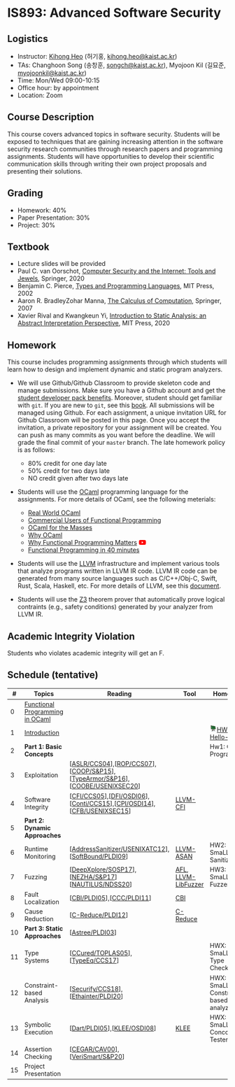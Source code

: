 # IS893: Advanced Software Security

## Logistics
- Instructor: [Kihong Heo](https://kihongheo.kaist.ac.kr) (허기홍, kihong.heo@kaist.ac.kr)
- TAs: Changhoon Song (송창훈, songch@kaist.ac.kr), Myojoon Kil (길묘준, myojoonkil@kaist.ac.kr)
- Time: Mon/Wed 09:00-10:15
- Office hour: by appointment
- Location: Zoom

## Course Description
This course covers advanced topics in software security. Students will be exposed to
techniques that are gaining increasing attention in the software security research
communities through research papers and programming assignments. Students will have
opportunities to develop their scientific communication skills through writing their
own project proposals and presenting their solutions.

## Grading
- Homework: 40%
- Paper Presentation: 30%
- Project: 30%

## Textbook
- Lecture slides will be provided
- Paul C. van Oorschot, [Computer Security and the Internet: Tools and Jewels](https://people.scs.carleton.ca/~paulv/toolsjewels.html), Springer, 2020
- Benjamin C. Pierce, [Types and Programming Languages](https://www.cis.upenn.edu/~bcpierce/tapl), MIT Press, 2002
- Aaron R. BradleyZohar Manna, [The Calculus of Computation](https://link.springer.com/book/10.1007/978-3-540-74113-8), Springer, 2007
- Xavier Rival and Kwangkeun Yi, [Introduction to Static Analysis: an Abstract Interpretation Perspective](https://mitpress.mit.edu/books/introduction-static-analysis), MIT Press, 2020

## Homework
This course includes programming assignments through which students will learn how to design and implement dynamic and static program analyzers.

- We will use Github/Github Classroom to provide skeleton code and manage submissions.
Make sure you have a Github account and get the [student developer pack benefits](https://education.github.com/pack).
Moreover, student should get familiar with `git`.
If you are new to `git`, see this [book](https://git-scm.com/book/en/v2).
All submissions will be managed using Github.
For each assignment, a unique invitation URL for Github Classroom will be posted in this page.
Once you accept the invitation, a private repository for your assignment will be created.
You can push as many commits as you want before the deadline. We will grade the final commit of your `master` branch.
The late homework policy is as follows:
  - 80% credit for one day late
  - 50% credit for two days late
  - NO credit given after two days late

- Students will use the [OCaml](https://ocaml.org) programming language for the assignments. For more details of OCaml, see the following meterials:
  - [Real World OCaml](https://dev.realworldocaml.org/index.html)
  - [Commercial Users of Functional Programming](http://cufp.org/2017)
  - [OCaml for the Masses](https://queue.acm.org/detail.cfm?id=2038036)
  - [Why OCaml](https://blog.janestreet.com/why-ocaml/)
  - [Why Functional Programming Matters](https://dl.acm.org/doi/10.1093/comjnl/32.2.98) [<img src="icons/youtube.png" width="16" />](https://youtu.be/1qBHf8DrWR8)
  - [Functional Programming in 40 minutes](https://youtu.be/0if71HOyVjY)

- Students will use the [LLVM](https://llvm.org) infrastructure and implement various tools that analyze programs written in LLVM IR code.
LLVM IR code can be generated from many source languages such as C/C++/Obj-C, Swift, Rust, Scala, Haskell, etc.
For more details of LLVM, see this [document](https://llvm.org/docs).

- Students will use the [Z3](https://github.com/Z3Prover/z3) theorem prover that automatically prove logical contraints (e.g., safety conditions)
generated by your analyzer from LLVM IR.

## Academic Integrity Violation
Students who violates academic integrity will get an F.

## Schedule (tentative)
|#|Topics|Reading|Tool|Homework|
|-|------|-------|----|--------|
|0|[Functional Programming in OCaml](https://github.com/prosyslab-classroom/is593-2020-spring/blob/master/slides/lecture0.pdf)|||
|1|[Introduction](slides/lecture1.pdf)|||[<img src="icons/github-classroom.png" width="16" />HW0: Hello-world](https://classroom.github.com/a/2pyTXU7M)|
|2|**Part 1: Basic Concepts**|||Hw1: OCaml Programming|
|3|Exploitation|[[ASLR/CCS04](https://dl.acm.org/doi/10.1145/1030083.1030124)],[[ROP/CCS07](https://dl.acm.org/doi/10.1145/1315245.1315313)],[[COOP/S&P15](https://ieeexplore.ieee.org/document/7163058)],[[TypeArmor/S&P16](https://ieeexplore.ieee.org/document/7546543)],[[COOBE/USENIXSEC20](https://www.usenix.org/conference/usenixsecurity20/presentation/chen-weiteng)]||
|4|Software Integrity|[[CFI/CCS05](https://dl.acm.org/doi/10.1145/1102120.1102165)],[[DFI/OSDI06](https://dl.acm.org/doi/10.5555/1298455.1298470)],[[Conti/CCS15](https://dl.acm.org/doi/10.1145/1102120.1102165)],[[CPI/OSDI14](https://www.usenix.org/conference/osdi14/technical-sessions/presentation/kuznetsov)], [[CFB/USENIXSEC15](https://www.usenix.org/conference/usenixsecurity15/technical-sessions/presentation/carlini)]|[LLVM-CFI](https://clang.llvm.org/docs/ControlFlowIntegrity.html)||
|5|**Part 2: Dynamic Approaches**|||
|6|Runtime Monitoring|[[AddressSanitizer/USENIXATC12](https://www.usenix.org/system/files/conference/atc12/atc12-final39.pdf)], [[SoftBound/PLDI09](https://dl.acm.org/doi/abs/10.1145/1542476.1542504)]|[LLVM-ASAN](https://clang.llvm.org/docs/AddressSanitizer.html)|HW2: SmaLLVM Sanitizer|
|7|Fuzzing|[[DeepXplore/SOSP17](https://dl.acm.org/doi/10.1145/3132747.3132785)], [[NEZHA/S&P17](https://ieeexplore.ieee.org/abstract/document/7958601)][[NAUTILUS/NDSS20](https://www.ndss-symposium.org/ndss-paper/nautilus-fishing-for-deep-bugs-with-grammars)]|[AFL](https://lcamtuf.coredump.cx/afl/), [LLVM-LibFuzzer](https://llvm.org/docs/LibFuzzer.html)|HW3: SmaLLVM Fuzzer||
|8|Fault Localization|[[CBI/PLDI05](https://dl.acm.org/doi/10.1145/1065010.1065014)],[[CCC/PLDI11](https://dl.acm.org/doi/10.1145/1993316.1993550)]|[CBI](https://research.cs.wisc.edu/cbi/)|
|9|Cause Reduction|[[C-Reduce/PLDI12](https://dl.acm.org/doi/10.1145/2345156.2254104)]|[C-Reduce](https://embed.cs.utah.edu/creduce/)|
|10|**Part 3: Static Approaches**|[[Astree/PLDI03](https://dl.acm.org/doi/abs/10.1145/781131.781153)]||
|11|Type Systems|[[CCured/TOPLAS05](https://dl.acm.org/doi/10.1145/1065887.1065892)], [[TypeEq/CCS17](https://dl.acm.org/doi/abs/10.1145/3133956.3133998)]||HWX: SmaLLVM Type Checker|
|12|Constraint-based Analysis|[[Securify/CCS18](https://dl.acm.org/doi/10.1145/3243734.3243780)], [[Ethainter/PLDI20](https://yanniss.github.io/ethainter-pldi20-draft.pdf)]||HWX: SmaLLVM Constraint-based analyzer||
|13|Symbolic Execution|[[Dart/PLDI05](https://dl.acm.org/doi/abs/10.1145/1065010.1065036)],[[KLEE/OSDI08](https://dl.acm.org/doi/10.5555/1855741.1855756)]|[KLEE](http://klee.github.io)|HWX: SmaLLVM Concolic Tester|
|14|Assertion Checking|[[CEGAR/CAV00](https://link.springer.com/chapter/10.1007/10722167_15)],[[VeriSmart/S&P20](http://prl.korea.ac.kr/~pronto/home/papers/snp20.pdf)]||
|15|Project Presentation|||
